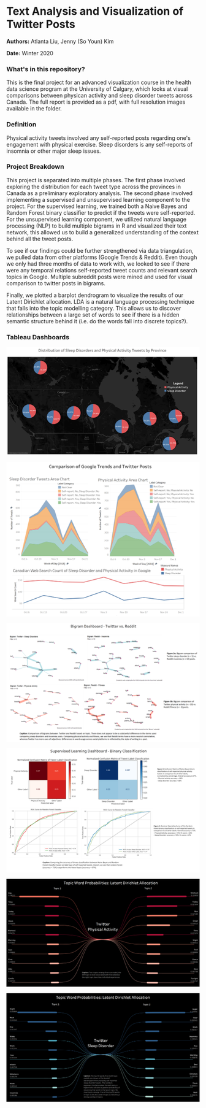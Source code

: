 # Text Analysis and Visualization of Twitter Posts

**Authors:** Atlanta Liu, Jenny (So Youn) Kim

**Date:** Winter 2020

### What's in this repository?

This is the final project for an advanced visualization course in the health data science program at the University of Calgary, which looks at visual comparisons between physican activity and sleep disorder tweets across Canada. The full report is provided as a pdf, with full resolution images available in the folder.

### Definition

Physical activity tweets involved any self-reported posts regarding one's engagement with physical exercise. Sleep disorders is any self-reports of insomnia or other major sleep issues. 

### Project Breakdown

This project is separated into multiple phases. The first phase involved exploring the distribution for each tweet type across the provinces in Canada as a preliminary exploratory analysis. The second phase involved implementing a supervised and unsupervised learning component to the project. For the supervised learning, we trained both a Naive Bayes and Random Forest binary classifier to predict if the tweets were self-reported. For the unsupervised learning component, we utilized natural language processing (NLP) to build multiple bigrams in R and visualized their text network, this allowed us to build a generalized understanding of the context behind all the tweet posts.

To see if our findings could be further strengthened via data triangulation, we pulled data from other platforms (Google Trends & Reddit). Even though we only had three months of data to work with, we looked to see if there were any temporal relations self-reported tweet counts and relevant search topics in Google. Multiple subreddit posts were mined and used for visual comparison to twitter posts in bigrams. 

Finally, we plotted a barplot dendrogram to visualize the results of our Latent Dirichlet allocation. LDA is a natural language processing technique that falls into the topic modelling category. This allows us to discover relationships between a large set of words to see if there is a hidden semantic structure behind it (i.e. do the words fall into discrete topics?).

### Tableau Dashboards


![Physical Activity and Sleep Disorder Tweet Comparison Across Canada](/Dashboards/Map.png)

![Google Trends](/Dashboards/GoogleTrends.png)

![Bigram Dashboard](/Dashboards/Bigrams.png)

![Binary Classification](/Dashboards/BinaryClassify.png)

![Physical Activity LDA](/Dashboards/PhysActLDA.png)

![Sleep Disorder LDA](/Dashboards/SleepLDA.png)
